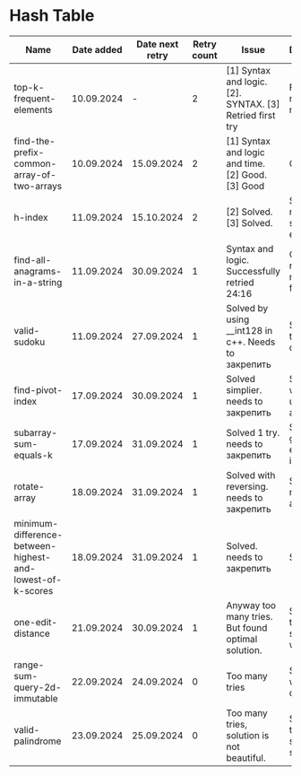 # Hash Table

| Name                                                      | Date added | Date next retry | Retry count | Issue                                                    | Description                             |
|-----------------------------------------------------------|------------|-----------------|-------------|----------------------------------------------------------|-----------------------------------------|
| top-k-frequent-elements                                   | 10.09.2024 | -               | 2           | [1] Syntax and logic. [2]. SYNTAX. [3] Retried first try | Finally retried with no issues          |
| find-the-prefix-common-array-of-two-arrays                | 10.09.2024 | 15.09.2024      | 2           | [1] Syntax and logic and time. [2] Good. [3] Good        | Good.                                   |
| h-index                                                   | 11.09.2024 | 15.10.2024      | 2           | [2] Solved. [3] Solved.                                  | Solved, too many syntax errors.         |
| find-all-anagrams-in-a-string                             | 11.09.2024 | 30.09.2024      | 1           | Syntax and logic. Successfully retried 24:16             | One more retry to make it faster        |
| valid-sudoku                                              | 11.09.2024 | 27.09.2024      | 1           | Solved by using __int128 in c++. Needs to закрепить      | Solve first try using c++               |
| find-pivot-index                                          | 17.09.2024 | 30.09.2024      | 1           | Solved simplier. needs to закрепить                      | Solved without using prefix array       |
| subarray-sum-equals-k                                     | 17.09.2024 | 31.09.2024      | 1           | Solved 1 try.       needs to закрепить                   | Solved and good explanation is written. |                                        
| rotate-array                                              | 18.09.2024 | 31.09.2024      | 1           | Solved with reversing. needs to закрепить                | Solved by not coping an array           |
| minimum-difference-between-highest-and-lowest-of-k-scores | 18.09.2024 | 31.09.2024      | 1           | Solved. needs to закрепить                               | Solved.                                 |
| one-edit-distance                                         | 21.09.2024 | 30.09.2024      | 1           | Anyway too many tries. But found optimal solution.       | Solve first try with simplified way     |
| range-sum-query-2d-immutable                              | 22.09.2024 | 24.09.2024      | 0           | Too many tries                                           | Solved, but we need to do 1try.         |
| valid-palindrome                                          | 23.09.2024 | 25.09.2024      | 0           | Too many tries, solution is not beautiful.               | Solve first try and simplify solution   |
